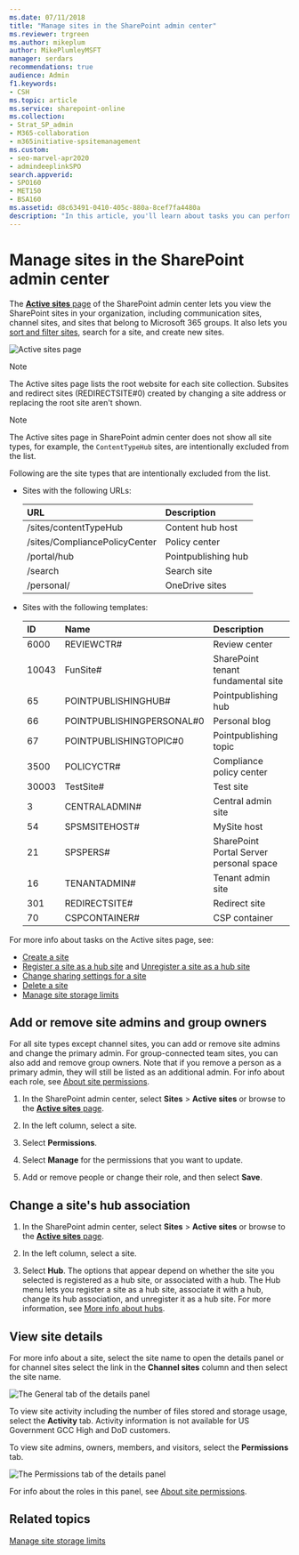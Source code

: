 ```yaml
---
ms.date: 07/11/2018
title: "Manage sites in the SharePoint admin center"
ms.reviewer: trgreen
ms.author: mikeplum
author: MikePlumleyMSFT
manager: serdars
recommendations: true
audience: Admin
f1.keywords:
- CSH
ms.topic: article
ms.service: sharepoint-online
ms.collection:  
- Strat_SP_admin
- M365-collaboration
- m365initiative-spsitemanagement
ms.custom:
- seo-marvel-apr2020
- admindeeplinkSPO
search.appverid:
- SPO160
- MET150
- BSA160
ms.assetid: d8c63491-0410-405c-880a-8cef7fa4480a
description: "In this article, you'll learn about tasks you can perform on the Active sites page of the SharePoint admin center."
---
```


# Manage sites in the SharePoint admin center

The <a href="https://go.microsoft.com/fwlink/?linkid=2185220" target="_blank">**Active sites** page</a> of the SharePoint admin center lets you view the SharePoint sites in your organization, including communication sites, channel sites, and sites that belong to Microsoft 365 groups. It also lets you [sort and filter sites](customize-admin-center-site-list.md), search for a site, and create new sites.
  
![Active sites page](media/active-sites-page.png)
  
> [!NOTE]
> The Active sites page lists the root website for each site collection. Subsites and redirect sites (REDIRECTSITE#0) created by changing a site address or replacing the root site aren't shown. 

> [!NOTE]
> The Active sites page in SharePoint admin center does not show all site types, for example, the `ContentTypeHub` sites, are intentionally excluded from the list.

Following are the site types that are intentionally excluded from the list.

- Sites with the following URLs:
  
   |**URL**|**Description**|
   |:-----|:-----|
   |/sites/contentTypeHub |Content hub host |
   |/sites/CompliancePolicyCenter |Policy center |
   |/portal/hub |Pointpublishing hub |
   |/search |Search site |
   |/personal/ |OneDrive sites |

- Sites with the following templates:

   |**ID**|**Name**|**Description**|
   |:-----|:-----|:-----|
   |6000 |REVIEWCTR# |Review center |
   |10043 |FunSite# |SharePoint tenant fundamental site |
   |65 |POINTPUBLISHINGHUB# |Pointpublishing hub |
   |66 |POINTPUBLISHINGPERSONAL#0 |Personal blog |
   |67 |POINTPUBLISHINGTOPIC#0 |Pointpublishing topic |
   |3500 |POLICYCTR# |Compliance policy center |
   |30003 |TestSite# |Test site |
   |3 |CENTRALADMIN# |Central admin site |
   |54 |SPSMSITEHOST# |MySite host |
   |21 |SPSPERS# |SharePoint Portal Server personal space |
   |16 |TENANTADMIN# |Tenant admin site |
   |301 |REDIRECTSITE# |Redirect site |
   |70 |CSPCONTAINER# |CSP container |

For more info about tasks on the Active sites page, see:

- [Create a site](create-site-collection.md)
- [Register a site as a hub site](create-hub-site.md) and [Unregister a site as a hub site](remove-hub-site.md)
- [Change sharing settings for a site](change-external-sharing-site.md)  
- [Delete a site](delete-site-collection.md)
- [Manage site storage limits](manage-site-collection-storage-limits.md)

## Add or remove site admins and group owners
<a name="addremoveadmins"> </a>

For all site types except channel sites, you can add or remove site admins and change the primary admin. For group-connected team sites, you can also add and remove group owners. Note that if you remove a person as a primary admin, they will still be listed as an additional admin. For info about each role, see [About site permissions](site-permissions.md).

1. In the SharePoint admin center, select **Sites** > **Active sites** or browse to the <a href="https://go.microsoft.com/fwlink/?linkid=2185220" target="_blank">**Active sites** page</a>.

2. In the left column, select a site. 
    
3. Select **Permissions**. 

4. Select **Manage** for the permissions that you want to update.

5. Add or remove people or change their role, and then select **Save**.
    
## Change a site's hub association
<a name="hubsite"> </a>
  
1. In the SharePoint admin center, select **Sites** > **Active sites** or browse to the <a href="https://go.microsoft.com/fwlink/?linkid=2185220" target="_blank">**Active sites** page</a>.

2. In the left column, select a site. 
    
3. Select **Hub**. The options that appear depend on whether the site you selected is registered as a hub site, or associated with a hub. The Hub menu lets you register a site as a hub site, associate it with a hub, change its hub association, and unregister it as a hub site. For more information, see [More info about hubs](planning-hub-sites.md).

## View site details
<a name="viewsitedetails"> </a>

For more info about a site, select the site name to open the details panel or for channel sites select the link in the **Channel sites** column and then select the site name.
  
![The General tab of the details panel](media/general-tab-details-panel.png)
  
To view site activity including the number of files stored and storage usage, select the **Activity** tab. Activity information is not available for US Government GCC High and DoD customers.
  
To view site admins, owners, members, and visitors, select the **Permissions** tab.

![The Permissions tab of the details panel](media/permissions-tab-details-panel.png)
  
For info about the roles in this panel, see [About site permissions](site-permissions.md).

## Related topics

[Manage site storage limits](manage-site-collection-storage-limits.md)

